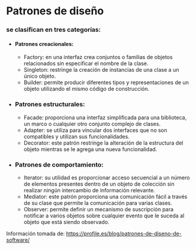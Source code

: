 # Patrones de diseño

### se clasifican en tres categorías: 

* #### Patrones creacionales:
    * Factory: en una interfaz crea conjuntos o familias de objetos relacionados sin especificar el nombre de la clase.
    * Singleton: restringe la creación de instancias de una clase a un único objeto.
    * Builder: permite producir diferentes tipos y representaciones de un objeto utilizando el mismo código de construcción.
* ### Patrones estructurales:
    * Facade: proporciona una interfaz simplificada para una biblioteca, un marco o cualquier otro conjunto complejo de clases.
    * Adapter: se utiliza para vincular dos interfaces que no son compatibles y utilizan sus funcionalidades.
    * Decorator: este patrón restringe la alteración de la estructura del objeto mientras se le agrega una nueva funcionalidad.
* ### Patrones de comportamiento:
    * Iterator: su utilidad es proporcionar acceso secuencial a un número de elementos presentes dentro de un objeto de colección sin realizar ningún intercambio de información relevante.
    * Mediator: este patrón proporciona una comunicación fácil a través de su clase que permite la comunicación para varias clases.
    * Observer: permite definir un mecanismo de suscripción para notificar a varios objetos sobre cualquier evento que le suceda al objeto que está siendo observado.

Información tomada de: https://profile.es/blog/patrones-de-diseno-de-software/